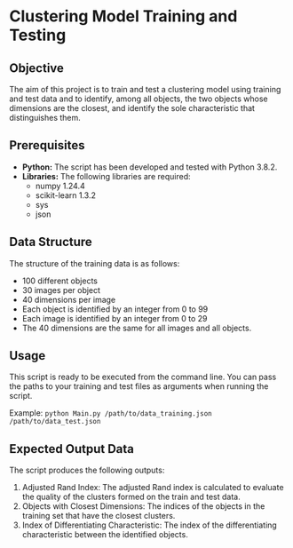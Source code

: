 # Clustering Model Training and Testing

## Objective

The aim of this project is to train and test a clustering model using training and test data and to identify, among all objects, the two objects whose dimensions are the closest, and identify the sole characteristic that distinguishes them.

## Prerequisites

- **Python:** The script has been developed and tested with Python 3.8.2.
- **Libraries:** The following libraries are required:
  - numpy 1.24.4
  - scikit-learn 1.3.2
  - sys
  - json

## Data Structure

The structure of the training data is as follows:

- 100 different objects
- 30 images per object
- 40 dimensions per image
- Each object is identified by an integer from 0 to 99
- Each image is identified by an integer from 0 to 29
- The 40 dimensions are the same for all images and all objects.

## Usage

This script is ready to be executed from the command line. You can pass the paths to your training and test files as arguments when running the script.

Example: `python Main.py /path/to/data_training.json /path/to/data_test.json`

## Expected Output Data

The script produces the following outputs:

1. Adjusted Rand Index: The adjusted Rand index is calculated to evaluate the quality of the clusters formed on the train and test data.
2. Objects with Closest Dimensions: The indices of the objects in the training set that have the closest clusters.
3. Index of Differentiating Characteristic: The index of the differentiating characteristic between the identified objects.

